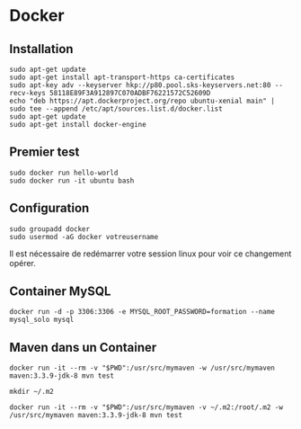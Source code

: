 # Docker

## Installation 
```
sudo apt-get update
sudo apt-get install apt-transport-https ca-certificates
sudo apt-key adv --keyserver hkp://p80.pool.sks-keyservers.net:80 --recv-keys 58118E89F3A912897C070ADBF76221572C52609D
echo "deb https://apt.dockerproject.org/repo ubuntu-xenial main" | sudo tee --append /etc/apt/sources.list.d/docker.list
sudo apt-get update
sudo apt-get install docker-engine
```

## Premier test
```
sudo docker run hello-world
sudo docker run -it ubuntu bash
```

## Configuration 
```
sudo groupadd docker
sudo usermod -aG docker votreusername
```

Il est nécessaire de redémarrer votre session linux pour voir ce changement opérer.


## Container MySQL
```
docker run -d -p 3306:3306 -e MYSQL_ROOT_PASSWORD=formation --name mysql_solo mysql
```

## Maven dans un Container
```
docker run -it --rm -v "$PWD":/usr/src/mymaven -w /usr/src/mymaven maven:3.3.9-jdk-8 mvn test

mkdir ~/.m2

docker run -it --rm -v "$PWD":/usr/src/mymaven -v ~/.m2:/root/.m2 -w /usr/src/mymaven maven:3.3.9-jdk-8 mvn test
```
